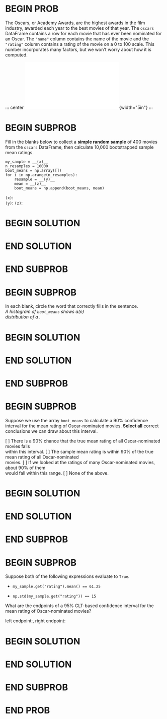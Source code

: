 # BEGIN PROB

The Oscars, or Academy Awards, are the highest awards in the film
industry, awarded each year to the best movies of that year. The
`oscars` DataFrame contains a row for each movie that has ever been
nominated for an Oscar. The `"name"` column contains the name of the
movie and the `"rating"` column contains a rating of the movie on a 0 to
100 scale. This number incorporates many factors, but we won't worry
about how it is computed.

::: center
![image](quiz_images/oscar.pdf){width="5in"}
:::

# BEGIN SUBPROB

Fill in the blanks below to collect a **simple random sample** of 400
movies from the `oscars` DataFrame, then calculate 10,000 bootstrapped
sample mean ratings.

    my_sample = __(x)__
    n_resamples = 10000
    boot_means = np.array([])
    for i in np.arange(n_resamples):
        resample = __(y)__
        mean = __(z)__
        boot_means = np.append(boot_means, mean)

`(x)`:\
`(y)`: `(z)`:

# BEGIN SOLUTION

# END SOLUTION

# END SUBPROB

# BEGIN SUBPROB

In each blank, circle the word that correctly fills in the sentence.\
*A histogram of `boot_means` shows a(n)\
distribution of a .*

# BEGIN SOLUTION

# END SOLUTION

# END SUBPROB

# BEGIN SUBPROB

Suppose we use the array `boot_means` to calculate a 90% confidence
interval for the mean rating of Oscar-nominated movies. **Select all**
correct conclusions we can draw about this interval.

[ ] There is a 90% chance that the true mean rating of all
Oscar-nominated movies falls\
within this interval.
[ ] The sample mean rating is within 90% of the true mean rating of
all Oscar-nominated\
movies.
[ ] If we looked at the ratings of many Oscar-nominated movies, about
90% of them\
would fall within this range.
[ ] None of the above.

# BEGIN SOLUTION

# END SOLUTION

# END SUBPROB

# BEGIN SUBPROB

Suppose both of the following expressions evaluate to `True`.

-   `my_sample.get("rating").mean() == 61.25`

-   `np.std(my_sample.get("rating")) == 15`

What are the endpoints of a 95% CLT-based confidence interval for the
mean rating of Oscar-nominated movies?

left endpoint:, right endpoint:

# BEGIN SOLUTION

# END SOLUTION

# END SUBPROB

# END PROB
